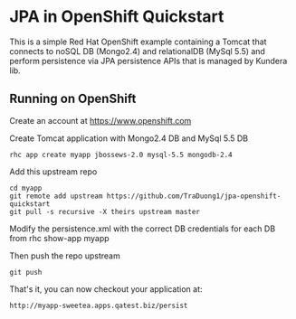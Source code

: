 JPA in OpenShift Quickstart
===============================

This is a simple Red Hat OpenShift example containing a Tomcat that 
connects to noSQL DB (Mongo2.4) and relationalDB (MySql 5.5)
and perform persistence via JPA persistence APIs that is managed by Kundera lib.


Running on OpenShift
----------------------------

Create an account at https://www.openshift.com

Create Tomcat application with Mongo2.4 DB and MySql 5.5 DB

    rhc app create myapp jbossews-2.0 mysql-5.5 mongodb-2.4

Add this upstream repo

    cd myapp
    git remote add upstream https://github.com/TraDuong1/jpa-openshift-quickstart
    git pull -s recursive -X theirs upstream master

Modify the persistence.xml with the correct DB credentials for each DB from
    rhc show-app myapp

Then push the repo upstream

    git push

That's it, you can now checkout your application at:

    http://myapp-sweetea.apps.qatest.biz/persist



